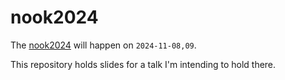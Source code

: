 # nook2024

The [nook2024](https://2024.nook-luebeck.de) will happen on `2024-11-08,09`.

This repository holds slides for a talk I'm intending to hold there.
